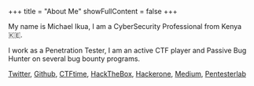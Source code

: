 +++
title = "About Me"
showFullContent = false
+++

My name is Michael Ikua, I am a CyberSecurity Professional from Kenya :kenya:.

I work as a Penetration Tester, I am an active CTF player and Passive Bug Hunter on several bug bounty programs.

[Twitter](https://twitter.com/ikuamike), [Github](https://github.com/ikuamike), [CTFtime](https://ctftime.org/user/36989), [HackTheBox](https://app.hackthebox.eu/profile/23062), [Hackerone](https://hackerone.com/ikuamike), [Medium](https://ikuamike.medium.com/), [Pentesterlab](https://pentesterlab.com/profile/ikuamike)


